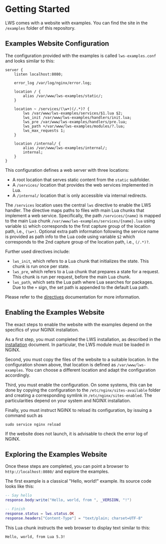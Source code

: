 # Getting Started

LWS comes with a website with examples. You can find the site in the `/examples` folder of this
repository.


## Examples Website Configuration

The configuration provided with the examples is called `lws-examples.conf` and looks similar to
this:

```nginx
server {
	listen localhost:8080;
	
	error_log /var/log/nginx/error.log;

	location / {
		alias /var/www/lws-examples/static/;
	}

	location ~ /services/(\w+)(/.*)? {
		lws /var/www/lws-examples/services/$1.lua $2;
		lws_init /var/www/lws-examples/handlers/init.lua;
		lws_pre /var/www/lws-examples/handlers/pre.lua;
		lws_path +/var/www/lws-examples/modules/?.lua;
		lws_max_requests 1;
	}

	location /internal/ {
		alias /var/www/lws-examples/internal/;
		internal;
	}
}
```

This configuration defines a web server with three locations:
- A root location that serves static content from the `static` subfolder.
- A `/services/` location that provides the web services implemented in Lua.
- A `/internal/` location that is only accessible via internal redirects.

The `/services` location uses the central `lws` directive to enable the LWS handler. The directive
maps paths to files with main Lua chunks that implement a web service. Specifically, the path
`/services/{name}` is mapped to the main Lua chunk `/var/www/lws-examples/services/{name}.lua`
using variable `$1` which corresponds to the first capture group of the location path, i.e.,
`(\w+)`. Optional extra path information following the service name is provided as path info to
the Lua code using variable `$2` which corresponds to the 2nd capture group of the location path,
i.e., `(/.*)?`.

Further used directives include:

- `lws_init`, which refers to a Lua chunk that initializes the state. This chunk is run once per
state.
- `lws_pre`, which refers to a Lua chunk that prepares a state for a request. This chunk is run
per request, before the main Lua chunk.
- `lws_path`, which sets the Lua path where Lua searches for packages. Due to the `+` sign, the
set path is appended to the default Lua path.

Please refer to the [directives](Directives.md) documentation for more information.


## Enabling the Examples Website

The exact steps to enable the website with the examples depend on the specifics of your NGINX
installation.

As a first step, you must completed the LWS installation, as described in the
[installation](Installation.md) document. In particular, the LWS module must be loaded in NGINX.

Second, you must copy the files of the website to a suitable location. In the configuration shown
above, that location is defined as `/var/www/lws-examples`. You can choose a different
location and adapt the configuration accordingly.

Third, you must enable the configuration. On some systems, this can be done by copying the
configuration to the `/etc/nginx/sites-available` folder and creating a corresponding symlink in
`/etc/nginx/sites-enabled`. The particularities depend on your system and NGINX installation.

Finally, you must instruct NGINX to reload its configuration, by issuing a command such as

```
sudo service nginx reload
```

If the website does not launch, it is advisable to check the error log of NGINX.


## Exploring the Examples Website

Once these steps are completed, you can point a browser to `http://localhost:8080/` and explore
the examples.

The first example is a classical "Hello, world!" example. Its source code looks like this:

```lua
-- Say hello
response.body:write("Hello, world, from ", _VERSION, "!")

-- Finish
response.status = lws.status.OK
response.headers["Content-Type"] = "text/plain; charset=UTF-8"
```

This Lua chunk instructs the web browser to display text similar to this:

```
Hello, world, from Lua 5.3!
```
